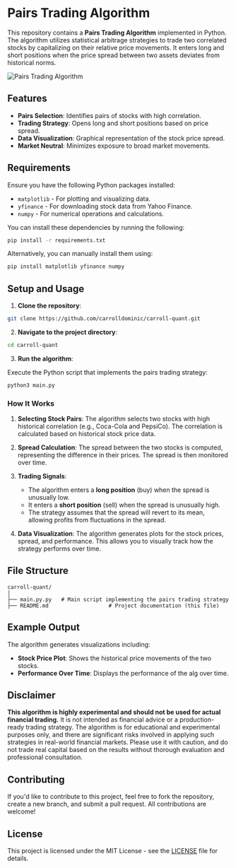 # Pairs Trading Algorithm

This repository contains a **Pairs Trading Algorithm** implemented in Python. The algorithm utilizes statistical arbitrage strategies to trade two correlated stocks by capitalizing on their relative price movements. It enters long and short positions when the price spread between two assets deviates from historical norms.

![Pairs Trading Algorithm](https://i.imgur.com/IhOBiOT.jpeg)

## Features
- **Pairs Selection**: Identifies pairs of stocks with high correlation.
- **Trading Strategy**: Opens long and short positions based on price spread.
- **Data Visualization**: Graphical representation of the stock price spread.
- **Market Neutral**: Minimizes exposure to broad market movements.
  
## Requirements

Ensure you have the following Python packages installed:

- `matplotlib` - For plotting and visualizing data.
- `yfinance` - For downloading stock data from Yahoo Finance.
- `numpy` - For numerical operations and calculations.
  
You can install these dependencies by running the following:

```bash
pip install -r requirements.txt
```

Alternatively, you can manually install them using:

```bash
pip install matplotlib yfinance numpy
```

## Setup and Usage

1. **Clone the repository**:

```bash
git clone https://github.com/carrolldominic/carroll-quant.git
```

2. **Navigate to the project directory**:

```bash
cd carroll-quant
```

3. **Run the algorithm**:

Execute the Python script that implements the pairs trading strategy:

```bash
python3 main.py
```

### How It Works

1. **Selecting Stock Pairs**: The algorithm selects two stocks with high historical correlation (e.g., Coca-Cola and PepsiCo). The correlation is calculated based on historical stock price data.

2. **Spread Calculation**: The spread between the two stocks is computed, representing the difference in their prices. The spread is then monitored over time.

3. **Trading Signals**:
   - The algorithm enters a **long position** (buy) when the spread is unusually low.
   - It enters a **short position** (sell) when the spread is unusually high.
   - The strategy assumes that the spread will revert to its mean, allowing profits from fluctuations in the spread.

4. **Data Visualization**: The algorithm generates plots for the stock prices, spread, and performance. This allows you to visually track how the strategy performs over time.

## File Structure

```
carroll-quant/
│
├── main.py.py   # Main script implementing the pairs trading strategy
├── README.md                   # Project documentation (this file)
```

## Example Output

The algorithm generates visualizations including:
- **Stock Price Plot**: Shows the historical price movements of the two stocks.
- **Performance Over Time**: Displays the performance of the alg over time.

## Disclaimer

**This algorithm is highly experimental and should not be used for actual financial trading.** It is not intended as financial advice or a production-ready trading strategy. The algorithm is for educational and experimental purposes only, and there are significant risks involved in applying such strategies in real-world financial markets. Please use it with caution, and do not trade real capital based on the results without thorough evaluation and professional consultation.

## Contributing

If you'd like to contribute to this project, feel free to fork the repository, create a new branch, and submit a pull request. All contributions are welcome!

## License

This project is licensed under the MIT License - see the [LICENSE](LICENSE) file for details.
